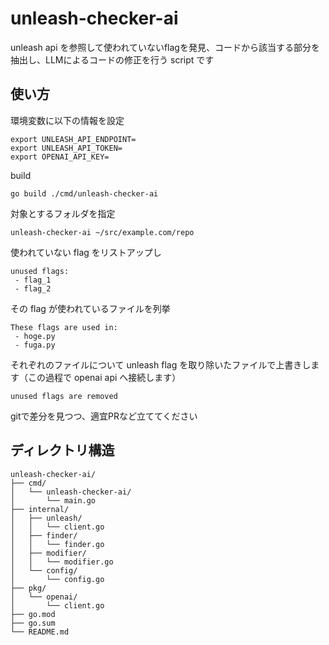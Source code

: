 # unleash-checker-ai

unleash api を参照して使われていないflagを発見、コードから該当する部分を抽出し、LLMによるコードの修正を行う script です

## 使い方

環境変数に以下の情報を設定

```
export UNLEASH_API_ENDPOINT=
export UNLEASH_API_TOKEN=
export OPENAI_API_KEY=
```

build

```
go build ./cmd/unleash-checker-ai
```

対象とするフォルダを指定

```
unleash-checker-ai ~/src/example.com/repo
```

使われていない flag をリストアップし

```
unused flags:
 - flag_1
 - flag_2
```

その flag が使われているファイルを列挙

```
These flags are used in:
 - hoge.py
 - fuga.py
```

それぞれのファイルについて unleash flag を取り除いたファイルで上書きします（この過程で openai api へ接続します）

```
unused flags are removed 
```

gitで差分を見つつ、適宜PRなど立ててください

## ディレクトリ構造

```
unleash-checker-ai/
├── cmd/
│   └── unleash-checker-ai/
│       └── main.go
├── internal/
│   ├── unleash/
│   │   └── client.go
│   ├── finder/
│   │   └── finder.go
│   ├── modifier/
│   │   └── modifier.go
│   └── config/
│       └── config.go
├── pkg/
│   └── openai/
│       └── client.go
├── go.mod
├── go.sum
└── README.md
```

